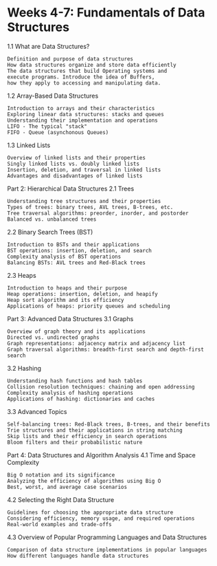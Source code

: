 # Weeks 4-7: Fundamentals of Data Structures
1.1 What are Data Structures?

    Definition and purpose of data structures
    How data structures organize and store data efficiently
    The data structures that build Operating systems and 
    execute programs. Introduce the idea of Buffers, 
    how they apply to accessing and manipulating data.

1.2 Array-Based Data Structures

    Introduction to arrays and their characteristics
    Exploring linear data structures: stacks and queues
    Understanding their implementation and operations
    LIFO - The typical "stack"
    FIFO - Queue (asynchonous Queues)
    

1.3 Linked Lists

    Overview of linked lists and their properties
    Singly linked lists vs. doubly linked lists
    Insertion, deletion, and traversal in linked lists
    Advantages and disadvantages of linked lists

Part 2: Hierarchical Data Structures
2.1 Trees

    Understanding tree structures and their properties
    Types of trees: binary trees, AVL trees, B-trees, etc.
    Tree traversal algorithms: preorder, inorder, and postorder
    Balanced vs. unbalanced trees

2.2 Binary Search Trees (BST)

    Introduction to BSTs and their applications
    BST operations: insertion, deletion, and search
    Complexity analysis of BST operations
    Balancing BSTs: AVL trees and Red-Black trees

2.3 Heaps

    Introduction to heaps and their purpose
    Heap operations: insertion, deletion, and heapify
    Heap sort algorithm and its efficiency
    Applications of heaps: priority queues and scheduling

Part 3: Advanced Data Structures
3.1 Graphs

    Overview of graph theory and its applications
    Directed vs. undirected graphs
    Graph representations: adjacency matrix and adjacency list
    Graph traversal algorithms: breadth-first search and depth-first search

3.2 Hashing

    Understanding hash functions and hash tables
    Collision resolution techniques: chaining and open addressing
    Complexity analysis of hashing operations
    Applications of hashing: dictionaries and caches

3.3 Advanced Topics

    Self-balancing trees: Red-Black trees, B-trees, and their benefits
    Trie structures and their applications in string matching
    Skip lists and their efficiency in search operations
    Bloom filters and their probabilistic nature

Part 4: Data Structures and Algorithm Analysis
4.1 Time and Space Complexity

    Big O notation and its significance
    Analyzing the efficiency of algorithms using Big O
    Best, worst, and average case scenarios

4.2 Selecting the Right Data Structure

    Guidelines for choosing the appropriate data structure
    Considering efficiency, memory usage, and required operations
    Real-world examples and trade-offs

4.3 Overview of Popular Programming Languages and Data Structures

    Comparison of data structure implementations in popular languages
    How different languages handle data structures
